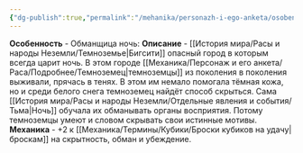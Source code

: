 ```yaml
---
{"dg-publish":true,"permalink":"/mehanika/personazh-i-ego-anketa/osobennosti-rasy/obmanshhicza-noch/"}
---
```


**Особенность** - Обманщица ночь:
**Описание** - [[История мира/Расы и народы Неземли/Темноземье\|Бигсити]] опасный город в которым всегда царит ночь. В этом городе [[Механика/Персонаж и его анкета/Раса/Подробнее/Темноземец\|темноземцы]] из поколения в поколения выживали, прячась в тенях. В этом им немало помогала тёмная кожа, но и среди белого снега темноземец найдёт способ скрыться. Сама [[История мира/Расы и народы Неземли/Отдельные явления и события/Тьма\|Ночь]] обучала их обманывать органы восприятия. Потому темноземцы умеют и словом скрывать свои истинные мотивы. 
**Механика** - +2 к [[Механика/Термины/Кубики/Броски кубиков на удачу\|броскам]] на скрытность, обман и убеждение.